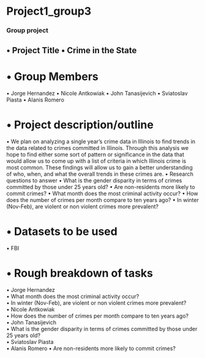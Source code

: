 # Project1_group3
### Group project  
## •	Project Title •	Crime in the State   
# •	Group Members
•	Jorge Hernandez
•	Nicole Antkowiak
•	John Tanasijevich
•	Sviatoslav Piasta
•	Alanis Romero  
# •	Project description/outline
•	We plan on analyzing a single year’s crime data in Illinois to find trends in the data related to crimes committed in Illinois. Through this analysis we hope to find either some sort of pattern or significance in the data that would allow us to come up with a list of criteria in which Illinois crime is most common. These findings will allow us to gain a better understanding of who, when, and what the overall trends in these crimes are. 
•	Research questions to answer 
•	What is the gender disparity in terms of crimes committed by those under 25 years old?
•	Are non-residents more likely to commit crimes?
•	What month does the most criminal activity occur?
•	How does the number of crimes per month compare to ten years ago?
•	In winter (Nov-Feb), are violent or non violent crimes more prevalent?
# •	Datasets to be used
•	FBI 
# •	Rough breakdown of tasks 
•	Jorge Hernandez  
•	What month does the most criminal activity occur?  
•	In winter (Nov-Feb), are violent or non violent crimes more prevalent?  
•	Nicole Antkowiak  
•	How does the number of crimes per month compare to ten years ago?  
•	John Tanasijevich  
•	What is the gender disparity in terms of crimes committed by those under 25 years old?  
•	Sviatoslav Piasta  
•	Alanis Romero 
•	Are non-residents more likely to commit crimes?
